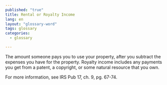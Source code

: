 ```yaml
---
published: "true"
title: Rental or Royalty Income
lang: en
layout: "glossary-word"
tags: glossary
categories: 
  - glossary

---
```


The amount someone pays you to use your property, after you subtract the expenses you have for the property. Royalty income includes any payments you get from a patent, a copyright, or some natural resource that you own.

For more information, see IRS Pub 17, ch. 9, pg. 67-74.
